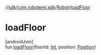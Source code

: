 //[sdk](../../../index.md)/[com.robotemi.sdk](../index.md)/[Robot](index.md)/[loadFloor](load-floor.md)

# loadFloor

[androidJvm]\
fun [loadFloor](load-floor.md)(floorId: [Int](https://kotlinlang.org/api/latest/jvm/stdlib/kotlin/-int/index.html), position: [Position](../../com.robotemi.sdk.navigation.model/-position/index.md))
